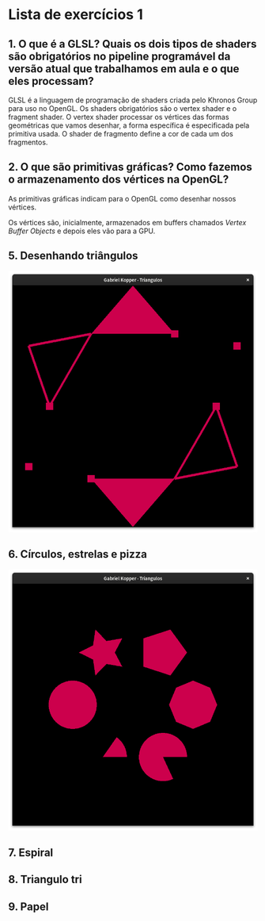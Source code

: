 # Lista de exercícios 1

## 1. O que é a GLSL? Quais os dois tipos de shaders são obrigatórios no pipeline programável da versão atual que trabalhamos em aula e o que eles processam?

GLSL é a linguagem de programação de shaders criada pelo Khronos Group para uso
no OpenGL. Os shaders obrigatórios são o vertex shader e o fragment shader.
O vertex shader processar os vértices das formas geométricas que vamos desenhar,
a forma específica é especificada pela primitiva usada. O shader de fragmento 
define a cor de cada um dos fragmentos.

## 2. O que são primitivas gráficas? Como fazemos o armazenamento dos vértices na OpenGL?

As primitivas gráficas indicam para o OpenGL como desenhar nossos vértices.

Os vértices são, inicialmente, armazenados em buffers chamados *Vertex Buffer
Objects* e depois eles vão para a GPU.

## 5. Desenhando triângulos

![](images/cinco.png)

## 6. Círculos, estrelas e pizza

![](images/seis.png)

## 7. Espiral

## 8. Triangulo tri

## 9. Papel
